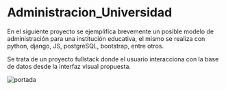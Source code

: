 # Administracion_Universidad

En el siguiente proyecto se ejemplifica brevemente un posible modelo de administración para una institución educativa, el mismo se realiza con python, django, JS, postgreSQL, bootstrap, entre otros.

Se trata de un proyecto fullstack donde el usuario interacciona con la base de datos desde la interfaz visual propuesta.

![portada](imgs/imagen.jpg)
